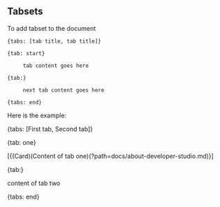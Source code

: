 ## Tabsets

To add tabset to the document

    {tabs: [tab title, tab title]}
    
    {tab: start}
    
         tab content goes here
         
    {tab:}
    
         next tab content goes here
         
    {tabs: end}
    
    
Here is the example:

{tabs: [First tab, Second tab]}

{tab: one}

[{(Card)(Content of tab one)(?path=docs/about-developer-studio.md)}]

{tab:}

content of tab two

{tabs: end}


